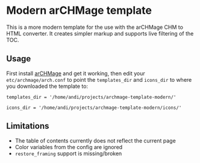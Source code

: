 Modern arCHMage template
========================

This is a more modern template for the use with the arCHMage CHM to HTML converter. It creates simpler markup
and supports live filtering of the TOC.

Usage
-----

First install [arCHMage](http://archmage.sourceforge.net/) and get it working, then edit your
```etc/archmage/arch.conf``` to point the ```templates_dir``` and ```icons_dir``` to where you downloaded the template
to:

    templates_dir = '/home/andi/projects/archmage-template-modern/'

    icons_dir = '/home/andi/projects/archmage-template-modern/icons/'

Limitations
-----------

* The table of contents currently does not reflect the current page
* Color variables from the config are ignored
* ```restore_framing``` support is missing/broken